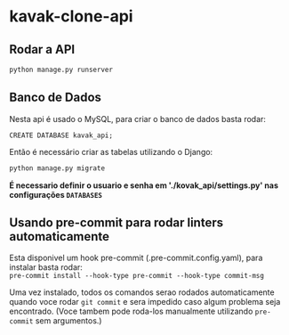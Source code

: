 # kavak-clone-api

## Rodar a API
```bash
python manage.py runserver
```

## Banco de Dados
Nesta api é usado o MySQL, para criar o banco de dados basta rodar:
```mysql
CREATE DATABASE kavak_api;
```
Então é necessário criar as tabelas utilizando o Django:
```bash
python manage.py migrate
```
**É necessario definir o usuario e senha em './kovak_api/settings.py' nas configurações `DATABASES`**

## Usando pre-commit para rodar linters automaticamente

Esta disponivel um hook pre-commit (.pre-commit.config.yaml), para instalar basta rodar:  
`pre-commit install --hook-type pre-commit --hook-type commit-msg`

Uma vez instalado, todos os comandos serao rodados automaticamente quando voce rodar `git commit` e sera impedido caso algum problema seja encontrado. (Voce tambem pode roda-los manualmente utilizando `pre-commit` sem argumentos.)